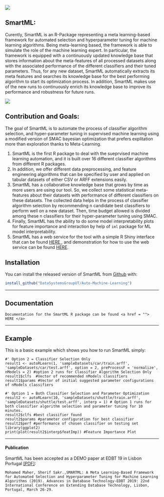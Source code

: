 <img src = "https://bigdata.cs.ut.ee/smartml/images/banner.png">

## SmartML: 
Curently, SmartML is an R-Package representing a meta learning-based framework for automated selection and hyperparameter tuning for machine learning algorithms. Being meta-learning based, the framework is able to simulate the role of the machine learning expert. In particular, the framework is equipped with a continuously updated knowledge base that stores information about the meta-features of all processed datasets along with the associated performance of the different classifiers and their tuned parameters. Thus, for any new dataset, SmartML automatically extracts its meta features and searches its knowledge base for the best performing algorithm to start its optimization process. In addition, SmartML makes use of the new runs to continuously enrich its knowledge base to improve its performance and robustness for future runs.

<img src = "https://bigdata.cs.ut.ee/smartml/images/arch.jpg">

## Contribution and Goals:

The goal of SmartML is to automate the process of classifier algorithm selection, and hyper-parameter tuning in supervised machine learning using a modified version of SMAC bayesian optimization that prefers explitation more than exploration thanks to Meta-Learning. 
1. SmartML is the first R package to deal with the sueprvised machine learning automation, and it is built over 16 different classifier algorithms from different R packages. <br>
2. In addition, we offer different data preprocessing, and feature engineering algorithms that can be specified by user and applied on tabular datasets of either CSV or ARFF extensions easily.
3. SmartML has a collaborative knowledge base that grows by time as more users are using our tool. So, we collect some statistical meta-features about their datasets with performance of different classifiers on these datasets. The collected data helps in the process of classifier algorithm selection by recommending n candidate best classifiers to perform well on a new dataset. Then, time budget allowed is divided among these n classifiers for their hyper-parameter tuning using SMAC.
4. Finally, SmartML has the ability to do some model interpretability plots for feature importance and interaction by help of ```iml``` package for ML model interpretability.
5. SmartML has a web service for the tool with a simple R Shiny interface that can be found <a href = "https://bigdata.cs.ut.ee/smartml/index.html"> HERE </a>, and demonstration for how to use the web service can be found <a href="https://www.youtube.com/watch?v=m5sbV1P8oqU">HERE</a>.

## Installation

You can install the released version of SmartML from [Github](https://github.com/DataSystemsGroupUT/Auto-Machine-Learning) with:

``` r
install_github("DataSystemsGroupUT/Auto-Machine-Learning")
```

---
## Documentation
```
Documentation for the SmartML R package can be found <a href = ""> HERE </a>
```

---
## Example

This is a basic example which shows you how to run SmartML simply:

```{r example}
#' Option 2 = Classifier Selection Only
result1 <- autoRLearn(1, 'sampleDatasets/car/train.arff', 'sampleDatasets/car/test.arff', option = 2, preProcessF = 'normalize', nModels = 2) #option 2 runs for Classifier Algorithm Selection Only
result1$clfs  #Vector of recommended nModels classifiers
result1$params #Vector of initial suggested parameter configurations of nModels classifiers
```
```
#' Option 1 = Both Classifier Selection and Parameter Optimization
result2 <- autoRLearn(10, 'sampleDatasets/shuttle/train.arff', 'sampleDatasets/shuttle/test.arff', interp = 1) # Option 1 runs for both classifier algorithm selection and parameter tuning for 10 minutes.
result2$clfs #best classifier found
result2$params #parameter configuration for best classifier
result2$perf #performance of chosen classifier on testing set
library(ggplot2)
print(plot(result2$interp$featImp)) #Feature Importance Plot

```

---
#### Publication

SmartML has been accepted as a DEMO paper at EDBT 19 in Lisbon Portugal <a href = "http://openproceedings.org/2019/conf/edbt/EDBT19_paper_235.pdf">[PDF]</a>:
```
Mohamed Maher, Sherif Sakr.,SMARTML: A Meta Learning-Based Framework for Automated Selection and Hyperparameter Tuning for Machine Learning Algorithms (2019). Advances in Database Technology-EDBT 2019: 22nd International Conference on Extending Database Technology, Lisbon, Portugal, March 26-29.
```
